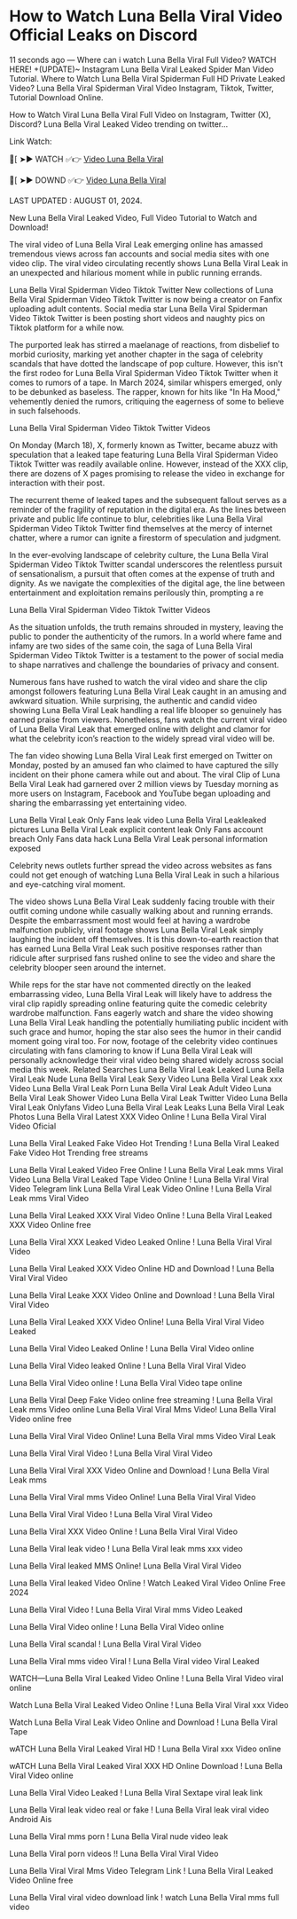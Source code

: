 # How to Watch Luna Bella Viral Video Official Leaks on Discord

11 seconds ago — Where can i watch Luna Bella Viral Full Video? WATCH HERE! +(UPDATE)~ Instagram Luna Bella Viral Leaked Spider Man Video Tutorial. Where to Watch Luna Bella Viral Spiderman Full HD Private Leaked Video? Luna Bella Viral Spiderman Viral Video Instagram, Tiktok, Twitter, Tutorial Download Online.

How to Watch Viral Luna Bella Viral Full Video on Instagram, Twitter (X), Discord? Luna Bella Viral Leaked Video trending on twitter...

 Link Watch:

🍑[ ➤► WATCH ✅👉 [Video Luna Bella Viral](https://www.highratecpm.com/ddxsf8y6ex?key=c5ba1c74bbfc84efea3c6b28eebc500a)

🍑[ ➤► DOWND ✅👉  [Video Luna Bella Viral](https://www.highratecpm.com/ddxsf8y6ex?key=c5ba1c74bbfc84efea3c6b28eebc500a)


LAST UPDATED : AUGUST 01, 2024.

New Luna Bella Viral Leaked Video, Full Video Tutorial to Watch and Download!

The viral video of Luna Bella Viral Leak emerging online has amassed tremendous views across fan accounts and social media sites with one video clip. The viral video circulating recently shows Luna Bella Viral Leak in an unexpected and hilarious moment while in public running errands.

Luna Bella Viral Spiderman Video Tiktok Twitter New collections of Luna Bella Viral Spiderman Video Tiktok Twitter is now being a creator on Fanfix uploading adult contents. Social media star Luna Bella Viral Spiderman Video Tiktok Twitter is been posting short videos and naughty pics on Tiktok platform for a while now.

The purported leak has stirred a maelanage of reactions, from disbelief to morbid curiosity, marking yet another chapter in the saga of celebrity scandals that have dotted the landscape of pop culture. However, this isn't the first rodeo for Luna Bella Viral Spiderman Video Tiktok Twitter when it comes to rumors of a tape. In March 2024, similar whispers emerged, only to be debunked as baseless. The rapper, known for hits like "In Ha Mood," vehemently denied the rumors, critiquing the eagerness of some to believe in such falsehoods.

Luna Bella Viral Spiderman Video Tiktok Twitter Videos

On Monday (March 18), X, formerly known as Twitter, became abuzz with speculation that a leaked tape featuring Luna Bella Viral Spiderman Video Tiktok Twitter was readily available online. However, instead of the XXX clip, there are dozens of X pages promising to release the video in exchange for interaction with their post.

The recurrent theme of leaked tapes and the subsequent fallout serves as a reminder of the fragility of reputation in the digital era. As the lines between private and public life continue to blur, celebrities like Luna Bella Viral Spiderman Video Tiktok Twitter find themselves at the mercy of internet chatter, where a rumor can ignite a firestorm of speculation and judgment.

In the ever-evolving landscape of celebrity culture, the Luna Bella Viral Spiderman Video Tiktok Twitter scandal underscores the relentless pursuit of sensationalism, a pursuit that often comes at the expense of truth and dignity. As we navigate the complexities of the digital age, the line between entertainment and exploitation remains perilously thin, prompting a re

Luna Bella Viral Spiderman Video Tiktok Twitter Videos

As the situation unfolds, the truth remains shrouded in mystery, leaving the public to ponder the authenticity of the rumors. In a world where fame and infamy are two sides of the same coin, the saga of Luna Bella Viral Spiderman Video Tiktok Twitter is a testament to the power of social media to shape narratives and challenge the boundaries of privacy and consent.

Numerous fans have rushed to watch the viral video and share the clip amongst followers featuring Luna Bella Viral Leak caught in an amusing and awkward situation. While surprising, the authentic and candid video showing Luna Bella Viral Leak handling a real life blooper so genuinely has earned praise from viewers. Nonetheless, fans watch the current viral video of Luna Bella Viral Leak that emerged online with delight and clamor for what the celebrity icon’s reaction to the widely spread viral video will be.

The fan video showing Luna Bella Viral Leak first emerged on Twitter on Monday, posted by an amused fan who claimed to have captured the silly incident on their phone camera while out and about. The viral Clip of Luna Bella Viral Leak had garnered over 2 million views by Tuesday morning as more users on Instagram, Facebook and YouTube began uploading and sharing the embarrassing yet entertaining video.

Luna Bella Viral Leak Only Fans leak video Luna Bella Viral Leakleaked pictures Luna Bella Viral Leak explicit content leak Only Fans account breach Only Fans data hack Luna Bella Viral Leak personal information exposed

Celebrity news outlets further spread the video across websites as fans could not get enough of watching Luna Bella Viral Leak in such a hilarious and eye-catching viral moment.

The video shows Luna Bella Viral Leak suddenly facing trouble with their outfit coming undone while casually walking about and running errands. Despite the embarrassment most would feel at having a wardrobe malfunction publicly, viral footage shows Luna Bella Viral Leak simply laughing the incident off themselves. It is this down-to-earth reaction that has earned Luna Bella Viral Leak such positive responses rather than ridicule after surprised fans rushed online to see the video and share the celebrity blooper seen around the internet.

While reps for the star have not commented directly on the leaked embarrassing video, Luna Bella Viral Leak will likely have to address the viral clip rapidly spreading online featuring quite the comedic celebrity wardrobe malfunction. Fans eagerly watch and share the video showing Luna Bella Viral Leak handling the potentially humiliating public incident with such grace and humor, hoping the star also sees the humor in their candid moment going viral too. For now, footage of the celebrity video continues circulating with fans clamoring to know if Luna Bella Viral Leak will personally acknowledge their viral video being shared widely across social media this week.
Related Searches
Luna Bella Viral Leak Leaked Luna Bella Viral Leak Nude Luna Bella Viral Leak Sexy Video Luna Bella Viral Leak xxx Video Luna Bella Viral Leak Porn Luna Bella Viral Leak Adult Video Luna Bella Viral Leak Shower Video Luna Bella Viral Leak Twitter Video Luna Bella Viral Leak Onlyfans Video Luna Bella Viral Leak Leaks Luna Bella Viral Leak Photos
Luna Bella Viral Latest XXX Video Online ! Luna Bella Viral Viral Video Oficial

Luna Bella Viral Leaked Fake Video Hot Trending ! Luna Bella Viral Leaked Fake Video Hot Trending free streams

Luna Bella Viral Leaked Video Free Online ! Luna Bella Viral Leak mms Viral Video
Luna Bella Viral Leaked Tape Video Online ! Luna Bella Viral Viral Video Telegram link
Luna Bella Viral Leak Video Online ! Luna Bella Viral Leak mms Viral Video

Luna Bella Viral Leaked XXX Viral Video Online ! Luna Bella Viral Leaked XXX Video Online free

Luna Bella Viral XXX Leaked Video Leaked Online ! Luna Bella Viral Viral Video

Luna Bella Viral Leaked XXX Video Online HD and Download ! Luna Bella Viral Viral Video

Luna Bella Viral Leake XXX Video Online and Download ! Luna Bella Viral Viral Video

Luna Bella Viral Leaked XXX Video Online! Luna Bella Viral Viral Video Leaked

Luna Bella Viral Video Leaked Online ! Luna Bella Viral Video online

Luna Bella Viral Video leaked Online ! Luna Bella Viral Viral Video

Luna Bella Viral Video online ! Luna Bella Viral Video tape online

Luna Bella Viral Deep Fake Video online free streaming ! Luna Bella Viral Leak mms Video online
Luna Bella Viral Viral Mms Video! Luna Bella Viral Video online free

Luna Bella Viral Viral Video Online! Luna Bella Viral mms Video Viral Leak

Luna Bella Viral Viral Video ! Luna Bella Viral Viral Video

Luna Bella Viral Viral XXX Video Online and Download ! Luna Bella Viral Leak mms

Luna Bella Viral Viral mms Video Online! Luna Bella Viral Viral Video

Luna Bella Viral Viral Video ! Luna Bella Viral Viral Video

Luna Bella Viral XXX Video Online ! Luna Bella Viral Viral Video

Luna Bella Viral leak video ! Luna Bella Viral leak mms xxx video

Luna Bella Viral leaked MMS Online! Luna Bella Viral Viral Video

Luna Bella Viral leaked Video Online ! Watch Leaked Viral Video Online Free 2024

Luna Bella Viral Video ! Luna Bella Viral Viral mms Video Leaked

Luna Bella Viral Video online ! Luna Bella Viral Video online

Luna Bella Viral scandal ! Luna Bella Viral Viral Video

Luna Bella Viral mms video Viral ! Luna Bella Viral video Viral Leaked

WATCH—Luna Bella Viral Leaked Video Online ! Luna Bella Viral Video viral online

Watch Luna Bella Viral Leaked Video Online ! Luna Bella Viral Viral xxx Video

Watch Luna Bella Viral Leak Video Online and Download ! Luna Bella Viral Tape

wATCH Luna Bella Viral Leaked Viral HD ! Luna Bella Viral xxx Video online

wATCH Luna Bella Viral Leaked Viral XXX HD Online Download ! Luna Bella Viral Video online

Luna Bella Viral Video Leaked ! Luna Bella Viral Sextape viral leak link

Luna Bella Viral leak video real or fake ! Luna Bella Viral leak viral video Android Ais

Luna Bella Viral mms porn ! Luna Bella Viral nude video leak

Luna Bella Viral porn videos !! Luna Bella Viral Viral Video

Luna Bella Viral Viral Mms Video Telegram Link ! Luna Bella Viral Leaked Video Online free

Luna Bella Viral viral video download link ! watch Luna Bella Viral mms full video


